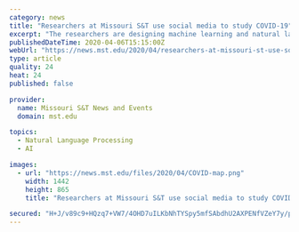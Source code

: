 ```yaml
---
category: news
title: "Researchers at Missouri S&T use social media to study COVID-19"
excerpt: "The researchers are designing machine learning and natural language processing techniques for the study. They say the project is distinctive in that it measures topics of concern, subjectivity, social distancing and public sentiment rather than predicting the spread of infection. “We can see how people are reacting to news and officials ..."
publishedDateTime: 2020-04-06T15:15:00Z
webUrl: "https://news.mst.edu/2020/04/researchers-at-missouri-st-use-social-media-to-study-covid-19/"
type: article
quality: 24
heat: 24
published: false

provider:
  name: Missouri S&T News and Events
  domain: mst.edu

topics:
  - Natural Language Processing
  - AI

images:
  - url: "https://news.mst.edu/files/2020/04/COVID-map.png"
    width: 1442
    height: 865
    title: "Researchers at Missouri S&T use social media to study COVID-19"

secured: "H+J/v89c9+HQzq7+VW7/4OHD7uILKbNhTYSpy5mfSAbdhU2AXPENfVZeY7y/pABImxjSNSfTXsIQExdY+fbvpDgz2qxpWeOafZtXPNO59peqsW4Y+mO1LF89nfKZ2sMzj2f/q3/37gclCc06Dc5a4zHgMT7uDe69PHAD6DwJUot4orEGwG5lvps+d6egT872kvB59QIJM8NNvkWGZOMSd3b30XVEgU/qHVAk0bYGQ1sht2qyBIB+vDGNVMKjY4+b8sMwNKx14xFYzI3k8zjdp0LvP988vY+cDJsMDfmAQLRYtNcc+Oju/auU++fwRQGMe9QDpoFeEf/oDXvhvB2TcS9zFipS9SxcjWJVhXWMFuSXTTamPq0QYHihrymzA+CY95JmfZRGwL9GnRYrUllpRM9yAJEwZch1SSnuhtHo823hYbTYWmO4M1i2EqvvbFyYPOaoF5LCK29LkOlw/eIrbGHiNACJWrD3vfZFTpiq8PQ=;50fPJMxT3AyJRkQ2iLoelw=="
---
```


